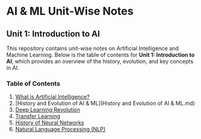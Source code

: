 # AI & ML Unit-Wise Notes

## Unit 1: Introduction to AI

This repository contains unit-wise notes on Artificial Intelligence and Machine Learning. Below is the table of contents for 
**Unit 1: Introduction to AI**, which provides an overview of the history, evolution, and key concepts in AI.

### Table of Contents

1. [What is Artificial Intelligence?](What_is_Artificial_Intelligence.md)
2. [History and Evolution of AI & ML](History and Evolution of AI & ML.md)
3. [Deep Learning Revolution](#3-deep-learning-revolution)
4. [Transfer Learning](#4-transfer-learning)
5. [History of Neural Networks](#5-history-of-neural-networks)
6. [Natural Language Processing (NLP)](#6-natural-language-processing-nlp)

